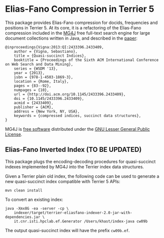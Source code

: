 # Elias-Fano Compression in Terrier 5

This package provides Elias-Fano compression for docids, frequencies and positions in Terrier 5. At its core, it is a refactoring of the Elias-Fano compression included in the [MG4J](http://mg4j.di.unimi.it) free full-text search engine for large document collections written in Java, and described in the [paper](https://dl.acm.org/citation.cfm?id=2433409):

	@inproceedings{Vigna:2013:QI:2433396.2433409,
 		author = {Vigna, Sebastiano},
 		title = {Quasi-succinct Indices},
 		booktitle = {Proceedings of the Sixth ACM International Conference on Web Search and Data Mining},
 		series = {WSDM '13},
 		year = {2013},
 		isbn = {978-1-4503-1869-3},
 		location = {Rome, Italy},
 		pages = {83--92},
 		numpages = {10},
 		url = {http://doi.acm.org/10.1145/2433396.2433409},
 		doi = {10.1145/2433396.2433409},
 		acmid = {2433409},
 		publisher = {ACM},
 		address = {New York, NY, USA},
 		keywords = {compressed indices, succinct data structures},
	} 

MG4J is [free software](http://www.gnu.org/philosophy/free-sw.html) distributed under the [GNU Lesser General Public License](http://www.gnu.org/copyleft/lesser.html).

## Elias-Fano Inverted Index (TO BE UPDATED)

This package plugs the encoding-decoding procedures for quasi-succinct indexes implemented by MG4J into the Terrier index data structures.

Given a Terrier plain old index, the following code can be used to generate a new quasi-succinct index compatible with Terrier 5 APIs:

    mvn clean install

To convert an existing index:

    java -Xmx8G -ea -server -cp \
        indexer/target/terrier-eliasfano-indexer-2.0-jar-with-dependencies.jar \
        it.cnr.isti.hpclab.ef.Generator /Users/khast/index-java cw09b    

The output quasi-succinct index will have the prefix `cw09b.ef`.
